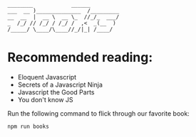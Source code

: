 ```
________            ______         
___  __ )______________  /_________
__  __  |  __ \  __ \_  //_/_  ___/
_  /_/ // /_/ / /_/ /  ,<  _(__  )
/_____/ \____/\____//_/|_| /____/  

```

# Recommended reading:
* Eloquent Javascript
* Secrets of a Javascript Ninja
* Javascript the Good Parts
* You don't know JS

Run the following command to flick through our favorite book:

```
npm run books
```
